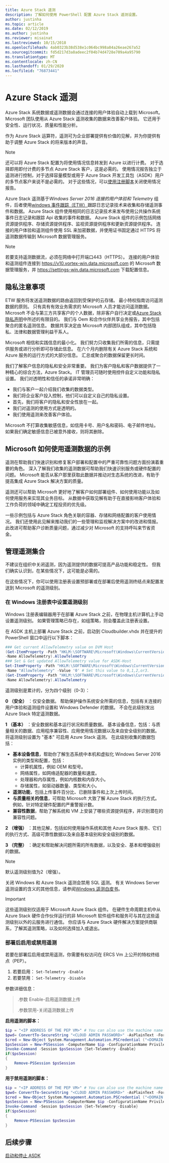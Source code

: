 ```yaml
---
title: Azure Stack 遥测
description: 了解如何使用 PowerShell 配置 Azure Stack 遥测设置。
author: justinha
ms.topic: article
ms.date: 02/12/2019
ms.author: justinha
ms.reviewer: misainat
ms.lastreviewed: 10/15/2018
ms.openlocfilehash: 4ab0323b38d538e1c064bc998a84a26eae267a52
ms.sourcegitcommit: fd5d217d3a8adeec2f04b74d4728e709a4a95790
ms.translationtype: MT
ms.contentlocale: zh-CN
ms.lasthandoff: 01/29/2020
ms.locfileid: "76873441"
---
```

# <a name="azure-stack-telemetry"></a>Azure Stack 遥测

Azure Stack 系统数据或遥测数据会通过连接的用户体验自动上载到 Microsoft。 Microsoft 团队使用从 Azure Stack 遥测收集的数据来改善客户体验。 它还用于安全性、运行状况、质量和性能分析。

作为 Azure Stack 运算符，遥测可为企业部署提供有价值的见解，并为你提供有助于调整 Azure Stack 的将来版本的声音。

> [!NOTE]
> 还可以将 Azure Stack 配置为将使用情况信息转发到 Azure 以进行计费。 对于选择即用即付计费的多节点 Azure Stack 客户，这是必需的。 使用情况报告独立于遥测进行控制，对于选择容量模型或用于 Azure Stack 开发工具包（ASDK）用户的多节点客户来说不是必需的。 对于这些情况，可以[使用注册脚本](../operator/azure-stack-usage-reporting.md)关闭使用情况报告。

Azure Stack 遥测基于*Windows Server 2016 连接的用户体验和 Telemetr*y 组件，后者使用[windows 事件跟踪（ETW）](https://msdn.microsoft.com/library/dn904632(v=vs.85).aspx)跟踪日志记录技术来收集和存储遥测事件和数据。 Azure Stack 组件使用相同的日志记录技术来发布使用公共操作系统事件日志记录和跟踪 Api 收集的事件和数据。 Azure Stack 组件的示例包括网络资源提供程序、存储资源提供程序、监视资源提供程序和更新资源提供程序。 连接的用户体验和遥测组件使用 SSL 来加密数据，并使用证书固定通过 HTTPS 将遥测数据传输到 Microsoft 数据管理服务。

> [!NOTE]
> 若要支持遥测数据流，必须在网络中打开端口443（HTTPS）。 连接的用户体验和遥测组件连接到 https://v10.vortex-win.data.microsoft.com 的 Microsoft 数据管理服务，并 https://settings-win.data.microsoft.com 下载配置信息。

## <a name="privacy-considerations"></a>隐私注意事项
ETW 服务将发送遥测数据的路由返回到受保护的云存储。 最小特权指南访问遥测数据的原则。 只有具有有效业务需求的 Microsoft 人员才能访问遥测数据。 Microsoft 不会与第三方共享客户的个人数据，除非客户自行决定或[Azure Stack 隐私声明](https://privacy.microsoft.com/PrivacyStatement)中所述的有限目的。 我们与 Oem 和合作伙伴共享业务报告，其中包括聚合的匿名遥测信息。 数据共享决定由 Microsoft 内部团队组成，其中包括隐私、法律和数据管理利益干系人。

Microsoft 相信和实践信息的最小化。 我们努力只收集我们所需的信息，只需提供服务或进行分析即可存储此信息。 在六个月内删除有关 Azure Stack 系统和 Azure 服务的运行方式的大部分信息。 汇总或聚合的数据保留更长时间。

我们了解客户信息的隐私和安全非常重要。 我们为客户隐私和客户数据提供了一种精心的综合方法，Azure Stack。 IT 管理员可随时使用控件自定义功能和隐私设置。 我们对透明性和信任的承诺非常明确：
- 我们与客户一起介绍我们收集的数据类型。
- 我们将企业客户投入控制，他们可以自定义自己的隐私设置。
- 首先，我们将客户的隐私和安全性放在一起。
- 我们对遥测的使用方式是透明的。
- 我们使用遥测来改善客户体验。

Microsoft 不打算收集敏感信息，如信用卡号、用户名和密码、电子邮件地址。 如果我们确定敏感信息已被意外接收，则将其删除。

## <a name="examples-of-how-microsoft-uses-the-telemetry-data"></a>Microsoft 如何使用遥测数据的示例
遥测在帮助我们快速识别和修复客户部署和配置中的严重可靠性问题方面扮演着重要的角色。 深入了解我们收集的遥测数据可帮助我们快速识别服务或硬件配置的问题。 Microsoft 能否从客户那里获取此数据并推动对生态系统的改进，有助于提高集成 Azure Stack 解决方案的质量。

遥测还可以帮助 Microsoft 更好地了解客户如何部署组件、如何使用功能以及如何使用服务来实现其业务目标。 从数据中获取见解有助于在直接影响客户体验和工作负荷的领域中确定工程投资的优先级。

一些示例包括与 Azure Stack 角色关联的容器、存储和网络配置的客户使用情况。 我们还使用此见解来推动我们的一些管理和监视解决方案中的改进和情报。 此改进可帮助客户诊断质量问题，通过减少对 Microsoft 的支持呼叫来节省资金。

## <a name="manage-telemetry-collection"></a>管理遥测集合
不建议在组织中关闭遥测，因为遥测提供的数据可提高产品功能和稳定性。 但我们确实认识到，在某些情况下，这可能是必需的。

在这些情况下，你可以使用注册表设置预部署或在部署后使用遥测终结点来配置发送到 Microsoft 的遥测级别。

### <a name="set-telemetry-level-in-the-windows-registry"></a>在 Windows 注册表中设置遥测级别
Windows 注册表编辑器用于在部署 Azure Stack 之前，在物理主机计算机上手动设置遥测级别。 如果管理策略已存在，如组策略，则会覆盖此注册表设置。

在 ASDK 主机上部署 Azure Stack 之前，启动到 Cloudbuilder.vhdx 并在提升的 PowerShell 窗口中运行以下脚本：

```powershell
### Get current AllowTelemetry value on DVM Host
(Get-ItemProperty -Path "HKLM:\SOFTWARE\Microsoft\Windows\CurrentVersion\Policies\DataCollection" `
-Name AllowTelemetry).AllowTelemetry
### Set & Get updated AllowTelemetry value for ASDK-Host
Set-ItemProperty -Path "HKLM:\SOFTWARE\Microsoft\Windows\CurrentVersion\Policies\DataCollection" `
-Name "AllowTelemetry" -Value '0' # Set this value to 0,1,2,or3.  
(Get-ItemProperty -Path "HKLM:\SOFTWARE\Microsoft\Windows\CurrentVersion\Policies\DataCollection" `
-Name AllowTelemetry).AllowTelemetry
```

遥测级别是累计的，分为四个级别（0-3）：

**0 （安全）** ：仅安全数据。 帮助保护操作系统安全所需的信息，包括有关连接的用户体验和遥测组件设置和 Windows Defender 的数据。 不会在此级别发出 Azure Stack 特定遥测数据。

**1 （基本）** ：安全数据和基本运行状况和质量数据。 基本设备信息，包括：与质量相关的数据、应用程序兼容性、应用使用情况数据以及来自安全级别的数据。 将遥测级别设置为 "基本" 可启用 Azure Stack 遥测。 在此级别收集的数据包括：

- **基本设备信息**，帮助你了解生态系统中本机和虚拟化 Windows Server 2016 实例的类型和配置，包括：
  - 计算机属性，例如 OEM 和型号。
  - 网络属性，如网络适配器的数量和速度。
  - 处理器和内存属性，例如内核数和内存大小。
  - 存储属性，如驱动器数量、类型和大小。
- **遥测功能**，包括上传事件百分比、已删除事件和上次上传时间。
- **与质量相关的信息**，可帮助 Microsoft 大致了解 Azure Stack 的执行方式。 例如，针对特定硬件配置的严重警报计数。
- **兼容性数据**，帮助了解系统和 VM 上安装了哪些资源提供程序，并识别潜在的兼容性问题。

**2 （增强）** ：其他见解，包括如何使用操作系统和其他 Azure Stack 服务、它们的执行方式、高级可靠性数据以及来自基本级别和安全级别的数据。

**3 （完整）** ：确定和帮助解决问题所需的所有数据，以及安全、基本和增强级别的数据。

> [!NOTE]
> 默认遥测级别值为2（增强）。

关闭 Windows 和 Azure Stack 遥测会禁用 SQL 遥测。 有关 Windows Server 遥测设置的含义的其他信息，请参阅[Windows 遥测白皮书](https://aka.ms/winservtelemetry)。

> [!IMPORTANT]
> 这些遥测级别仅适用于 Microsoft Azure Stack 组件。 在硬件生命周期主机中从 Azure Stack 硬件合作伙伴运行的非 Microsoft 软件组件和服务可与其在这些遥测级别以外的云服务进行通信。 你应该与 Azure Stack 硬件解决方案提供商联系，了解其遥测策略，以及如何选择加入或退出。

### <a name="enable-or-disable-telemetry-after-deployment"></a>部署后启用或禁用遥测

若要在部署后启用或禁用遥测，你需要有权访问在 ERCS Vm 上公开的特权终结点（PEP）。
1.  若要启用： `Set-Telemetry -Enable`
2.  若要禁用： `Set-Telemetry -Disable`

参数详细信息：
> .参数 Enable-启用遥测数据上传
> 
> .参数禁用-关闭遥测数据上传  

**启用遥测的脚本：**
```powershell
$ip = "<IP ADDRESS OF THE PEP VM>" # You can also use the machine name instead of IP here.
$pwd= ConvertTo-SecureString "<CLOUD ADMIN PASSWORD>" -AsPlainText -Force
$cred = New-Object System.Management.Automation.PSCredential ("<DOMAIN NAME>\CloudAdmin", $pwd)
$psSession = New-PSSession -ComputerName $ip -ConfigurationName PrivilegedEndpoint -Credential $cred
Invoke-Command -Session $psSession {Set-Telemetry -Enable}
if($psSession)
{
    Remove-PSSession $psSession
}
```

**用于禁用遥测的脚本：**
```powershell
$ip = "<IP ADDRESS OF THE PEP VM>" # You can also use the machine name instead of IP here.
$pwd= ConvertTo-SecureString "<CLOUD ADMIN PASSWORD>" -AsPlainText -Force
$cred = New-Object System.Management.Automation.PSCredential ("<DOMAIN NAME>\CloudAdmin", $pwd)
$psSession = New-PSSession -ComputerName $ip -ConfigurationName PrivilegedEndpoint -Credential $cred
Invoke-Command -Session $psSession {Set-Telemetry -Disable}
if($psSession)
{
    Remove-PSSession $psSession
}
```

## <a name="next-steps"></a>后续步骤
[启动和停止 ASDK](asdk-start-stop.md)
